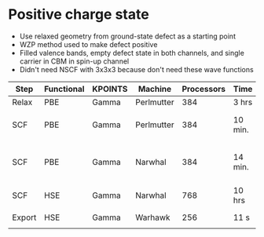 # Positive charge state

* Use relaxed geometry from ground-state defect as a starting point
* WZP method used to make defect positive
* Filled valence bands, empty defect state in both channels, and single carrier in CBM in spin-up channel
* Didn't need NSCF with 3x3x3 because don't need these wave functions

| Step | Functional | KPOINTS | Machine | Processors | Time | Choices |
|------|------------|---------|---------|------------|------|---------|
| Relax | PBE | Gamma | Perlmutter  | 384 | 3 hrs | |
| SCF | PBE | Gamma | Perlmutter | 384 | 10 min. | tighter convergence and more bands |
| SCF | PBE | Gamma | Narwhal | 384 | 14 min. | from scratch with `vasp_gam`, tighter convergence and more bands |
| SCF | HSE | Gamma | Narwhal | 768 | 10 hrs | `vasp_gam`; $E_{\text{tot}}=-3186.48260702$ |
| Export | HSE | Gamma | Warhawk | 256 | 11 s | energies only, `-nb 4` |
